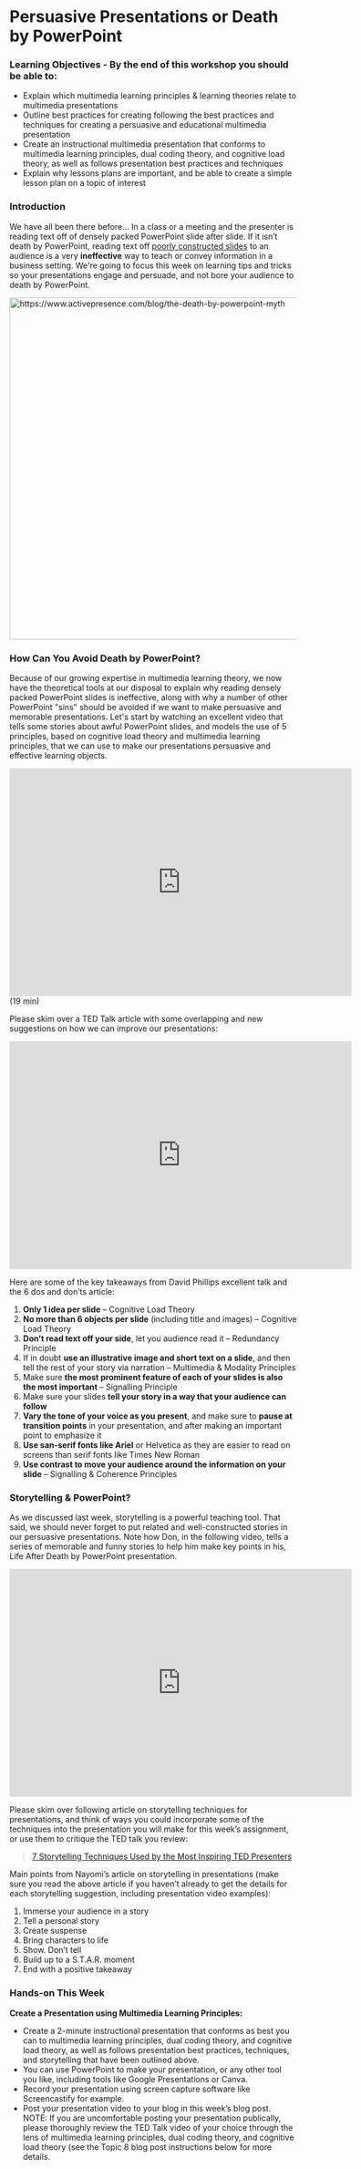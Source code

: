 # Persuasive Presentations or Death by PowerPoint

### Learning Objectives - By the end of this workshop you should be able to:

* Explain which multimedia learning principles & learning theories relate to multimedia presentations
* Outline best practices for creating following the best practices and techniques for creating a persuasive and educational multimedia presentation
* Create an instructional multimedia presentation that conforms to multimedia learning principles, dual coding theory, and cognitive load theory, as well as follows presentation best practices and techniques
* Explain why lessons plans are important, and be able to create a simple lesson plan on a topic of interest

### Introduction

We have all been there before… In a class or a meeting and the presenter is reading text off of densely packed PowerPoint slide after slide. If it isn’t death by PowerPoint, reading text off [poorly constructed slides](https://www.pcworld.idg.com.au/slideshow/366369/world-worst-powerpoint-presentations/) to an audience is a very **ineffective** way to teach or convey information in a business setting. We're going to focus this week on learning tips and tricks so your presentations engage and persuade, and not bore your audience to death by PowerPoint.

<img src="https://images.squarespace-cdn.com/content/v1/51b35a70e4b08f55af505597/1477302784372-9I5FEDH98AIEXEIULNTN/ke17ZwdGBToddI8pDm48kMhIAB6A6NPEuLO6xIBFR8IUqsxRUqqbr1mOJYKfIPR7LoDQ9mXPOjoJoqy81S2I8N_N4V1vUb5AoIIIbLZhVYxCRW4BPu10St3TBAUQYVKcLJUx6tMXostc6VvHi0nEmTuuUpdHjcw2Xe06EyKjzy0zXI8kLY86438qSdXySJNK/Death+by+PowerPoint" title="https://www.activepresence.com/blog/the-death-by-powerpoint-myth" width="600"/>

### How Can You Avoid Death by PowerPoint?

Because of our growing expertise in multimedia learning theory, we now have the theoretical tools at our disposal to explain why reading densely packed PowerPoint slides is ineffective, along with why a number of other PowerPoint "sins" should be avoided if we want to make persuasive and memorable presentations. Let's start by watching an excellent video that tells some stories about awful PowerPoint slides, and models the use of 5 principles, based on cognitive load theory and multimedia learning principles, that we can use to make our presentations persuasive and effective learning objects.

<iframe src="https://edtechuvic.ca/edci337/wp-admin/admin-ajax.php?action=h5p_embed&id=10" width="600" height="400" frameborder="0" allowfullscreen="allowfullscreen"></iframe><script src="https://edtechuvic.ca/edci337/wp-content/plugins/h5p/h5p-php-library/js/h5p-resizer.js" charset="UTF-8"></script>
(19 min)

Please skim over a TED Talk article with some overlapping and new suggestions on how we can improve our presentations:

<script type='text/javascript'>
<!--//--><![CDATA[//><!--
		/*! This file is auto-generated */
		!function(c,d){"use strict";var e=!1,n=!1;if(d.querySelector)if(c.addEventListener)e=!0;if(c.wp=c.wp||{},!c.wp.receiveEmbedMessage)if(c.wp.receiveEmbedMessage=function(e){var t=e.data;if(t)if(t.secret||t.message||t.value)if(!/[^a-zA-Z0-9]/.test(t.secret)){for(var r,a,i,s=d.querySelectorAll('iframe[data-secret="'+t.secret+'"]'),n=d.querySelectorAll('blockquote[data-secret="'+t.secret+'"]'),o=0;o<n.length;o++)n[o].style.display="none";for(o=0;o<s.length;o++)if(r=s[o],e.source===r.contentWindow){if(r.removeAttribute("style"),"height"===t.message){if(1e3<(i=parseInt(t.value,10)))i=1e3;else if(~~i<200)i=200;r.height=i}if("link"===t.message)if(a=d.createElement("a"),i=d.createElement("a"),a.href=r.getAttribute("src"),i.href=t.value,i.host===a.host)if(d.activeElement===r)c.top.location.href=t.value}}},e)c.addEventListener("message",c.wp.receiveEmbedMessage,!1),d.addEventListener("DOMContentLoaded",t,!1),c.addEventListener("load",t,!1);function t(){if(!n){n=!0;for(var e,t,r=-1!==navigator.appVersion.indexOf("MSIE 10"),a=!!navigator.userAgent.match(/Trident.*rv:11\./),i=d.querySelectorAll("iframe.wp-embedded-content"),s=0;s<i.length;s++){if(!(e=i[s]).getAttribute("data-secret"))t=Math.random().toString(36).substr(2,10),e.src+="#?secret="+t,e.setAttribute("data-secret",t);if(r||a)(t=e.cloneNode(!0)).removeAttribute("security"),e.parentNode.replaceChild(t,e)}}}}(window,document);
//--><!]]>
</script><iframe sandbox="allow-scripts" security="restricted" src="https://ideas.ted.com/6-dos-and-donts-for-next-level-slides-from-a-ted-presentation-expert/embed/" width="600" height="400" title="&#8220;6 dos and don&#8217;ts for next-level slides, from a TED presentation expert&#8221; &#8212; ideas.ted.com" frameborder="0" marginwidth="0" marginheight="0" scrolling="no" class="wp-embedded-content"></iframe>

Here are some of the key takeaways from David Phillips excellent talk and the 6 dos and don’ts article:
1. **Only 1 idea per slide** – Cognitive Load Theory
2. **No more than 6 objects per slide** (including title and images) – Cognitive Load Theory
3. **Don’t read text off your side**, let you audience read it – Redundancy Principle
4. If in doubt **use an illustrative image and short text on a slide**, and then tell the rest of your story via narration – Multimedia & Modality Principles
5. Make sure **the most prominent feature of each of your slides is also the most important** – Signalling Principle
6. Make sure your slides **tell your story in a way that your audience can follow**
7. **Vary the tone of your voice as you present**, and make sure to **pause at transition points** in your presentation, and after making an important point to emphasize it
8. **Use san-serif fonts like Ariel** or Helvetica as they are easier to read on screens than serif fonts like Times New Roman
9. **Use contrast to move your audience around the information on your slide** – Signalling & Coherence Principles

### Storytelling & PowerPoint?

As we discussed last week, storytelling is a powerful teaching tool. That said, we should never forget to put related and well-constructed stories in our persuasive presentations. Note how Don, in the following video, tells a series of memorable and funny stories to help him make key points in his, Life After Death by PowerPoint presentation.

<iframe width="600" height="400" src="https://www.youtube.com/embed/KbSPPFYxx3o" frameborder="0" allow="accelerometer; autoplay; clipboard-write; encrypted-media; gyroscope; picture-in-picture" allowfullscreen></iframe>

Please skim over following article on storytelling techniques for presentations, and think of ways you could incorporate some of the techniques into the presentation you will make for this week’s assignment, or use them to critique the TED talk you review:

> [7 Storytelling Techniques Used by the Most Inspiring TED Presenters](https://visme.co/blog/7-storytelling-techniques-used-by-the-most-inspiring-ted-presenters/)

Main points from Nayomi’s article on storytelling in presentations (make sure you read the above article if you haven’t already to get the details for each storytelling suggestion, including presentation video examples):

1. Immerse your audience in a story
2. Tell a personal story
3. Create suspense
4. Bring characters to life
5. Show. Don’t tell
6. Build up to a S.T.A.R. moment
7. End with a positive takeaway

### Hands-on This Week

**Create a Presentation using Multimedia Learning Principles:**

* Create a 2-minute instructional presentation that conforms as best you can to multimedia learning principles, dual coding theory, and cognitive load theory, as well as follows presentation best practices, techniques, and storytelling that have been outlined above.
* You can use PowerPoint to make your presentation, or any other tool you like, including tools like Google Presentations or Canva.
* Record your presentation using screen capture software like Screencastify for example.
* Post your presentation video to your blog in this week’s blog post. NOTE: If you are uncomfortable posting your presentation publically, please thoroughly review the TED Talk video of your choice through the lens of multimedia learning principles, dual coding theory, and cognitive load theory (see the Topic 8 blog post instructions below for more details.
